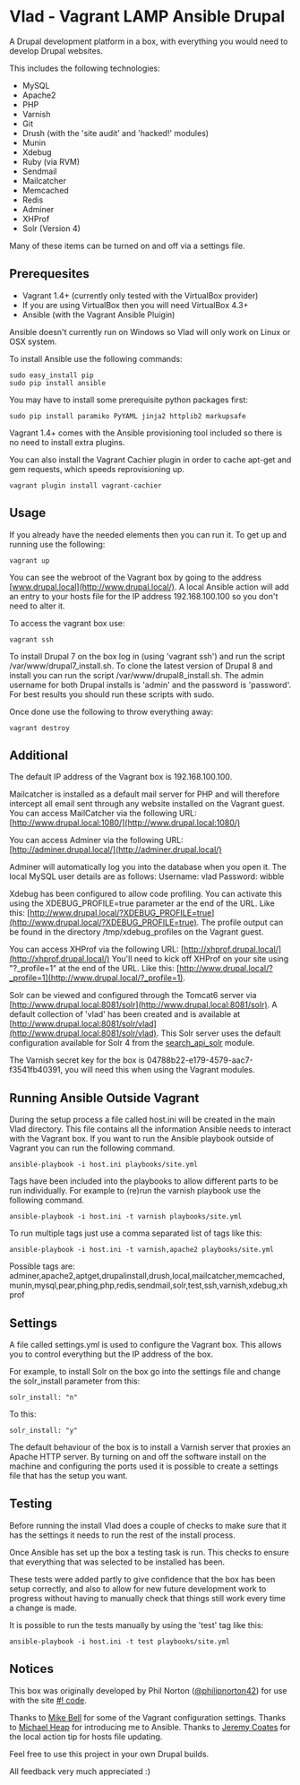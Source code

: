Vlad - Vagrant LAMP Ansible Drupal
==================================

A Drupal development platform in a box, with everything you would need to develop Drupal websites.

This includes the following technologies:

* MySQL
* Apache2
* PHP
* Varnish
* Git
* Drush (with the 'site audit' and 'hacked!' modules)
* Munin
* Xdebug
* Ruby (via RVM)
* Sendmail
* Mailcatcher
* Memcached
* Redis
* Adminer
* XHProf
* Solr (Version 4)

Many of these items can be turned on and off via a settings file.

Prerequesites
-------------

* Vagrant 1.4+ (currently only tested with the VirtualBox provider)
* If you are using VirtualBox then you will need VirtualBox 4.3+
* Ansible (with the Vagrant Ansible Pluigin)

Ansible doesn't currently run on Windows so Vlad will only work on Linux or OSX system.

To install Ansible use the following commands:

    sudo easy_install pip
    sudo pip install ansible

You may have to install some prerequisite python packages first:

    sudo pip install paramiko PyYAML jinja2 httplib2 markupsafe

Vagrant 1.4+ comes with the Ansible provisioning tool included so there is no need to install extra plugins.

You can also install the Vagrant Cachier plugin in order to cache apt-get and gem requests, which speeds reprovisioning up.

    vagrant plugin install vagrant-cachier

Usage
-----

If you already have the needed elements then you can run it. To get up and running use the following:

    vagrant up

You can see the webroot of the Vagrant box by going to the address [www.drupal.local](http://www.drupal.local/). A local Ansible action will add an entry to your hosts file for the IP address 192.168.100.100 so you don't need to alter it.

To access the vagrant box use:

    vagrant ssh

To install Drupal 7 on the box log in (using 'vagrant ssh') and run the script /var/www/drupal7_install.sh. To clone the latest version of Drupal 8 and install you can run the script /var/www/drupal8_install.sh. The admin username for both Drupal installs is 'admin' and the password is 'password'. For best results you should run these scripts with sudo.

Once done use the following to throw everything away:

    vagrant destroy

Additional
----------

The default IP address of the Vagrant box is 192.168.100.100.

Mailcatcher is installed as a default mail server for PHP and will therefore intercept all email sent through any website installed on the Vagrant guest. You can access MailCatcher via the following URL:
[http://www.drupal.local:1080/](http://www.drupal.local:1080/)

You can access Adminer via the following URL:
[http://adminer.drupal.local/](http://adminer.drupal.local/)

Adminer will automatically log you into the database when you open it. The local MySQL user details are as follows:
Username: vlad
Password: wibble

Xdebug has been configured to allow code profiling. You can activate this using the XDEBUG_PROFILE=true parameter ar the end of the URL. Like this: [http://www.drupal.local/?XDEBUG_PROFILE=true](http://www.drupal.local/?XDEBUG_PROFILE=true).
The profile output can be found in the directory /tmp/xdebug_profiles on the Vagrant guest.

You can access XHProf via the following URL:
[http://xhprof.drupal.local/](http://xhprof.drupal.local/)
You'll need to kick off XHProf on your site using "?_profile=1" at the end of the URL. Like this: [http://www.drupal.local/?_profile=1](http://www.drupal.local/?_profile=1).

Solr can be viewed and configured through the Tomcat6 server via [http://www.drupal.local:8081/solr](http://www.drupal.local:8081/solr). A default collection of 'vlad' has been created and is available at [http://www.drupal.local:8081/solr/vlad](http://www.drupal.local:8081/solr/vlad). This Solr server uses the default configuration available for Solr 4 from the [search_api_solr](https://drupal.org/project/search_api_solr) module.

The Varnish secret key for the box is 04788b22-e179-4579-aac7-f3541fb40391, you will need this when using the Vagrant modules.

Running Ansible Outside Vagrant
-------------------------------

During the setup process a file called host.ini will be created in the main Vlad directory. This file contains all the information Ansible needs to interact with the Vagrant box. If you want to run the Ansible playbook outside of Vagrant you can run the following command.

    ansible-playbook -i host.ini playbooks/site.yml

Tags have been included into the playbooks to allow different parts to be run individually. For example to (re)run the varnish playbook use the following command.

    ansible-playbook -i host.ini -t varnish playbooks/site.yml

To run multiple tags just use a comma separated list of tags like this:

    ansible-playbook -i host.ini -t varnish,apache2 playbooks/site.yml

Possible tags are: adminer,apache2,aptget,drupalinstall,drush,local,mailcatcher,memcached,munin,mysql,pear,phing,php,redis,sendmail,solr,test,ssh,varnish,xdebug,xhprof

Settings
--------

A file called settings.yml is used to configure the Vagrant box. This allows you to control everything but the IP address of the box.

For example, to install Solr on the box go into the settings file and change the solr_install parameter from this:

    solr_install: "n"

To this:

    solr_install: "y"

The default behaviour of the box is to install a Varnish server that proxies an Apache HTTP server. By turning on and off the software install on the machine and configuring the ports used it is possible to create a settings file that has the setup you want.

Testing
-------

Before running the install Vlad does a couple of checks to make sure that it has the settings it needs to run the rest of the install process.

Once Ansible has set up the box a testing task is run. This checks to ensure that everything that was selected to be installed has been.

These tests were added partly to give confidence that the box has been setup correctly, and also to allow for new future development work to progress without having to manually check that things still work every time a change is made.

It is possible to run the tests manually by using the 'test' tag like this:

    ansible-playbook -i host.ini -t test playbooks/site.yml

Notices
-------

This box was originally developed by Phil Norton ([@philipnorton42](http://www.twitter.com/philipnorton42)) for use with the site [#! code](http://www.hashbangcode.com/).

Thanks to [Mike Bell](http://mikebell.io/) for some of the Vagrant configuration settings.
Thanks to [Michael Heap](http://michaelheap.com/) for introducing me to Ansible.
Thanks to [Jeremy Coates](http://www.twitter.com/phpcodemonkey) for the local action tip for hosts file updating.

Feel free to use this project in your own Drupal builds.

All feedback very much appreciated :)
